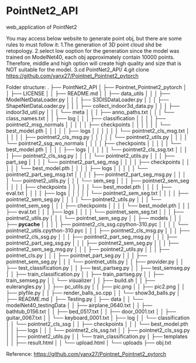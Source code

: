 # PointNet2_API
web_application of PointNet2


You may access below website to generate point obj, but there are some rules to must follow it:
    1.The generation of 3D point cloud shd be retopology.
    2.select low ooption for the generation since the model was trained on ModelNet40, each obj approximately contain 10000 points. Therefore, middle and high option will create high quality and size that is NOT suitable for the model.
    3.cd PointNet2_API/
    4.git clone https://github.com/yanx27/Pointnet_Pointnet2_pytorch
    


Folder structure:
.
├── PointNet2_API
│   ├── Pointnet_Pointnet2_pytorch
│   │   ├── LICENSE
│   │   ├── README.md
│   │   ├── data_utils
│   │   │   ├── ModelNetDataLoader.py
│   │   │   ├── S3DISDataLoader.py
│   │   │   ├── ShapeNetDataLoader.py
│   │   │   ├── collect_indoor3d_data.py
│   │   │   ├── indoor3d_util.py
│   │   │   └── meta
│   │   │       ├── anno_paths.txt
│   │   │       └── class_names.txt
│   │   ├── log
│   │   │   ├── classification
│   │   │   │   ├── pointnet2_msg_normals
│   │   │   │   │   ├── checkpoints
│   │   │   │   │   │   └── best_model.pth
│   │   │   │   │   ├── logs
│   │   │   │   │   │   └── pointnet2_cls_msg.txt
│   │   │   │   │   ├── pointnet2_cls_msg.py
│   │   │   │   │   └── pointnet2_utils.py
│   │   │   │   └── pointnet2_ssg_wo_normals
│   │   │   │       ├── checkpoints
│   │   │   │       │   └── best_model.pth
│   │   │   │       ├── logs
│   │   │   │       │   └── pointnet2_cls_ssg.txt
│   │   │   │       ├── pointnet2_cls_ssg.py
│   │   │   │       └── pointnet2_utils.py
│   │   │   ├── part_seg
│   │   │   │   └── pointnet2_part_seg_msg
│   │   │   │       ├── checkpoints
│   │   │   │       │   └── best_model.pth
│   │   │   │       ├── logs
│   │   │   │       │   └── pointnet2_part_seg_msg.txt
│   │   │   │       ├── pointnet2_part_seg_msg.py
│   │   │   │       └── pointnet2_utils.py
│   │   │   └── sem_seg
│   │   │       ├── pointnet2_sem_seg
│   │   │       │   ├── checkpoints
│   │   │       │   │   └── best_model.pth
│   │   │       │   ├── eval.txt
│   │   │       │   ├── logs
│   │   │       │   │   └── pointnet2_sem_seg.txt
│   │   │       │   ├── pointnet2_sem_seg.py
│   │   │       │   └── pointnet2_utils.py
│   │   │       └── pointnet_sem_seg
│   │   │           ├── checkpoints
│   │   │           │   └── best_model.pth
│   │   │           ├── eval.txt
│   │   │           ├── logs
│   │   │           │   └── pointnet_sem_seg.txt
│   │   │           ├── pointnet2_utils.py
│   │   │           └── pointnet_sem_seg.py
│   │   ├── models
│   │   │   ├── __pycache__
│   │   │   │   ├── pointnet2_cls_ssg.cpython-310.pyc
│   │   │   │   └── pointnet2_utils.cpython-310.pyc
│   │   │   ├── pointnet2_cls_msg.py
│   │   │   ├── pointnet2_cls_ssg.py
│   │   │   ├── pointnet2_part_seg_msg.py
│   │   │   ├── pointnet2_part_seg_ssg.py
│   │   │   ├── pointnet2_sem_seg.py
│   │   │   ├── pointnet2_sem_seg_msg.py
│   │   │   ├── pointnet2_utils.py
│   │   │   ├── pointnet_cls.py
│   │   │   ├── pointnet_part_seg.py
│   │   │   ├── pointnet_sem_seg.py
│   │   │   └── pointnet_utils.py
│   │   ├── provider.py
│   │   ├── test_classification.py
│   │   ├── test_partseg.py
│   │   ├── test_semseg.py
│   │   ├── train_classification.py
│   │   ├── train_partseg.py
│   │   ├── train_semseg.py
│   │   └── visualizer
│   │       ├── build.sh
│   │       ├── eulerangles.py
│   │       ├── pc_utils.py
│   │       ├── pic.png
│   │       ├── pic2.png
│   │       ├── plyfile.py
│   │       ├── render_balls_so.cpp
│   │       └── show3d_balls.py
│   ├── README.md
│   ├── Testing.py
│   ├── data
│   │   └── modelNet40_testingData
│   │       ├── airplane_0640.txt
│   │       ├── bathtub_0156.txt
│   │       ├── bed_0517.txt
│   │       ├── door_0001.txt
│   │       ├── guitar_0067.txt
│   │       └── keyboard_0001.txt
│   ├── log
│   │   └── classification
│   │       └── pointnet2_cls_ssg
│   │           ├── checkpoints
│   │           │   └── best_model.pth
│   │           ├── logs
│   │           │   └── pointnet2_cls_ssg.txt
│   │           ├── pointnet2_cls_ssg.py
│   │           ├── pointnet2_utils.py
│   │           └── train_classification.py
│   ├── templates
│   │   ├── result.html
│   │   └── upload.html
│   └── uploads
├── obj.txt





Reference:
https://github.com/yanx27/Pointnet_Pointnet2_pytorch
